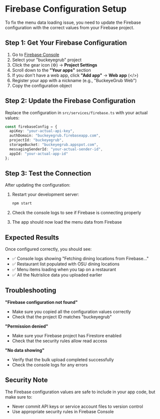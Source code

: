 # Firebase Configuration Setup

To fix the menu data loading issue, you need to update the Firebase configuration with the correct values from your Firebase project.

## Step 1: Get Your Firebase Configuration

1. Go to [Firebase Console](https://console.firebase.google.com/)
2. Select your "buckeyegrub" project
3. Click the gear icon (⚙️) → **Project Settings**
4. Scroll down to the **"Your apps"** section
5. If you don't have a web app, click **"Add app"** → **Web app** (</>)
6. Register your app with a nickname (e.g., "BuckeyeGrub Web")
7. Copy the configuration object

## Step 2: Update the Firebase Configuration

Replace the configuration in `src/services/firebase.ts` with your actual values:

```typescript
const firebaseConfig = {
  apiKey: "your-actual-api-key",
  authDomain: "buckeyegrub.firebaseapp.com",
  projectId: "buckeyegrub",
  storageBucket: "buckeyegrub.appspot.com",
  messagingSenderId: "your-actual-sender-id",
  appId: "your-actual-app-id"
};
```

## Step 3: Test the Connection

After updating the configuration:

1. Restart your development server:
   ```bash
   npm start
   ```

2. Check the console logs to see if Firebase is connecting properly

3. The app should now load the menu data from Firebase

## Expected Results

Once configured correctly, you should see:
- ✅ Console logs showing "Fetching dining locations from Firebase..."
- ✅ Restaurant list populated with OSU dining locations
- ✅ Menu items loading when you tap on a restaurant
- ✅ All the Nutrislice data you uploaded earlier

## Troubleshooting

**"Firebase configuration not found"**
- Make sure you copied all the configuration values correctly
- Check that the project ID matches "buckeyegrub"

**"Permission denied"**
- Make sure your Firebase project has Firestore enabled
- Check that the security rules allow read access

**"No data showing"**
- Verify that the bulk upload completed successfully
- Check the console logs for any errors

## Security Note

The Firebase configuration values are safe to include in your app code, but make sure to:
- Never commit API keys or service account files to version control
- Use appropriate security rules in Firebase Console 